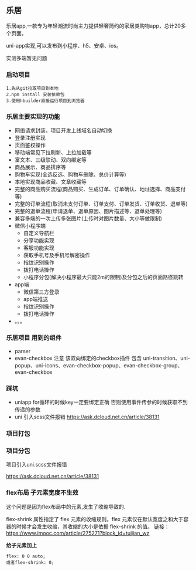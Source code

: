 ##  乐居

乐居app,一款专为年轻潮流时尚主力提供轻奢简约的家居类购物app，总计20多个页面。

uni-app实现,可以发布到小程序、h5、安卓、ios。

实测多端暂无问题

### 启动项目

```
1.先从git拉取项目到本地
2.npm install 安装依赖包
3.使用hbuilder直接运行项目到浏览器 
```

### 乐居主要实现的功能

- 网络请求封装，项目开发上线域名自动切换
- 登录注册实现
- 页面鉴权操作
- 移动端常见下拉刷新、上拉加载等
- 富文本、三级联动、双向绑定等
- 商品展示、商品排序等
- 购物车实现(全选反选、购物车删除、总价计算等)
- 本地实现商品收藏、文章收藏等
- 完整的商品购买流程(商品购买、生成订单、订单确认、地址选择、商品支付等)
- 完整的订单流程(取消未支付订单、订单支付、订单发货、订单收货、退单等)
- 完整的退单流程(申请退单、退单原因、图片描述等、退单处理等)
- 兼容多端的一次上传多张图片(上传时对图片数量、大小等做限制)
- 微信小程序端
  - 自定义导航栏
  - 分享功能实现
  - 客服功能实现
  - 获取手机号及手机号解密操作
  - 指纹识别操作
  - 拨打电话操作
  - 小程序分包(解决小程序最大只能2m的限制)及分包之后的页面路径跳转
- app端
  - 微信第三方登录
  - app端推送
  - 指纹识别操作
  - 拨打电话操作
- 。。。

### 乐居项目 用到的组件

- parser
- evan-checkbox 注意 该双向绑定的checkbox插件
  包含 uni-transition、uni-popup、uni-icons、evan-checkbox-popup、evan-checkbox-group、evan-checkbox

### 踩坑

- uniapp for循环的时候key一定要绑定正确 否则使用事件传参的时候获取不到传递的参数
- uni 引入scss文件报错 https://ask.dcloud.net.cn/article/38131

### 项目打包

### 项目分包

项目引入uni.scss文件报错

https://ask.dcloud.net.cn/article/38131

### flex布局 子元素宽度不生效

这个问题是因为flex布局中的元素,发生了收缩导致的.

flex-shrink 属性指定了 flex 元素的收缩规则。flex 元素仅在默认宽度之和大于容器的时候才会发生收缩，其收缩的大小是依据 flex-shrink 的值。
链接：https://www.imooc.com/article/275271?block_id=tuijian_wz

**给子元素加上**

	flex: 0 0 auto;
	或者flex-shrink: 0;

